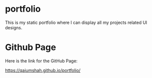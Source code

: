 # portfolio
This is my static portfolio where I can display all my projects related UI designs. 

# Github Page

Here is the link for the GitHub Page:

https://qaiumshah.github.io/portfolio/
